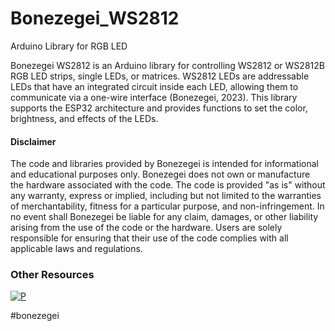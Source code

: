 # Bonezegei_WS2812
Arduino Library for RGB LED

Bonezegei WS2812 is an Arduino library for controlling WS2812 or WS2812B RGB LED strips, single LEDs, or matrices. WS2812 LEDs are addressable LEDs that have an integrated circuit inside each LED, allowing them to communicate via a one-wire interface (Bonezegei, 2023). This library supports the ESP32 architecture and provides functions to set the color, brightness, and effects of the LEDs. 

<h4>Disclaimer</h4>
<p>The code and libraries provided by Bonezegei is intended for informational and educational purposes only. Bonezegei does not own or manufacture the hardware associated with the code. The code is provided "as is" without any warranty, express or implied, including but not limited to the warranties of merchantability, fitness for a particular purpose, and non-infringement. In no event shall Bonezegei be liable for any claim, damages, or other liability arising from the use of the code or the hardware. Users are solely responsible for ensuring that their use of the code complies with all applicable laws and regulations.</p>

### Other Resources
[![P](https://img.shields.io/badge/ResearchGate-00CCBB?style=for-the-badge&logo=ResearchGate&logoColor=white)](https://www.researchgate.net/publication/376893841_Bonezegei_WS2812_Arduino_Library_for_RGB_LED)

#bonezegei
